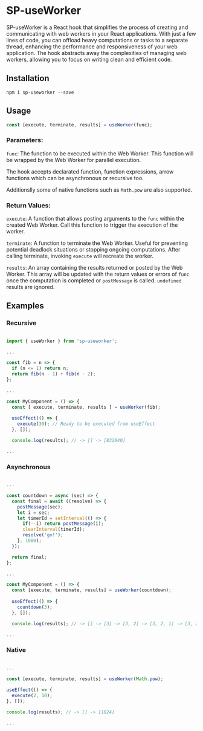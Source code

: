 # SP-useWorker

SP-useWorker is a React hook that simplifies the process of creating and communicating with web workers in your React applications. With just a few lines of code, you can offload heavy computations or tasks to a separate thread, enhancing the performance and responsiveness of your web application. The hook abstracts away the complexities of managing web workers, allowing you to focus on writing clean and efficient code.


## Installation

`npm i sp-useworker --save`


## Usage

```javascript
const [execute, terminate, results] = useWorker(func);
```

### Parameters:

`func`: The function to be executed within the Web Worker. This function will be wrapped by the Web Worker for parallel execution.

The hook accepts declarated function, function expressions, arrow functions which can be asynchronous or recursive too.

Additionslly some of native functions such as `Math.pow` are also supported.

### Return Values:
`execute`: A function that allows posting arguments to the `func` within the created Web Worker. Call this function to trigger the execution of the worker.

`terminate`: A function to terminate the Web Worker. Useful for preventing potential deadlock situations or stopping ongoing computations. After calling terminate, invoking `execute` will recreate the worker.

`results`: An array containing the results returned or posted by the Web Worker. This array will be updated with the return values or errors of `func` once the computation is completed or `postMessage` is called. `undefined` results are ignored.


## Examples

### Recursive

```javascript

import { useWorker } from 'sp-useworker';

...

const fib = n => {
  if (n <= 1) return n;
  return fib(n - 1) + fib(n - 2);
};

...

const MyComponent = () => {
  const [ execute, terminate, results ] = useWorker(fib);
  
  useEffect(() => {
    execute(30); // Ready to be executed from useEffect
  }, []);

  console.log(results); // -> [] -> [832040]

...

```

### Asynchronous

```javascript

...

const countdown = async (sec) => {
  const final = await ((resolve) => {
    postMessage(sec);
    let i = sec;
    let timerId = setInterval(() => {
      if(--i) return postMessage(i);
      clearInterval(timerId);
      resolve('go!');
    }, 1000);
  });

  return final;
};

...

const MyComponent = () => {
  const [execute, terminate, results] = useWorker(countdown);
  
  useEffect(() => {
    countdown(3);
  }, []);

  console.log(results); // -> [] -> [3] -> [3, 2] -> [3, 2, 1] -> [3, 2, 1, 'go!']

...

```

### Native

```javascript

...

const [execute, terminate, results] = useWorker(Math.pow);
  
useEffect(() => {
  execute(2, 10);
}, []);

console.log(results); // -> [] -> [1024]

...

```
